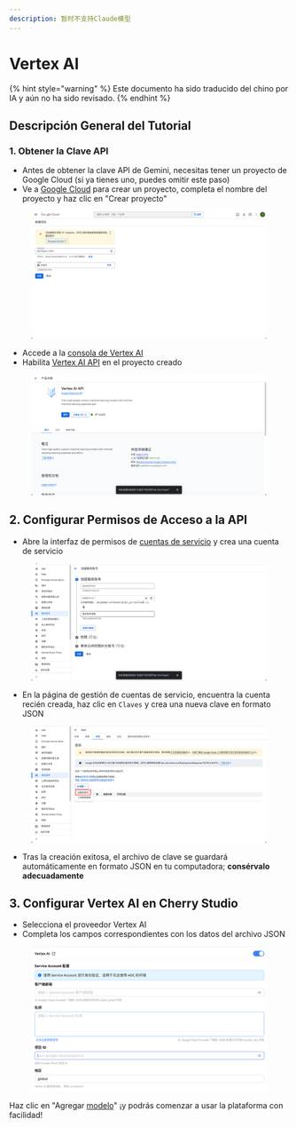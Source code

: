 ```yaml
---
description: 暂时不支持Claude模型
---
```

# Vertex AI


{% hint style="warning" %}
Este documento ha sido traducido del chino por IA y aún no ha sido revisado.
{% endhint %}




## Descripción General del Tutorial

### 1. Obtener la Clave API

* Antes de obtener la clave API de Gemini, necesitas tener un proyecto de Google Cloud (si ya tienes uno, puedes omitir este paso)
* Ve a [Google Cloud](https://console.cloud.google.com/projectcreate) para crear un proyecto, completa el nombre del proyecto y haz clic en "Crear proyecto"

<figure><img src="../../.gitbook/assets/image (1) (1) (1) (1).png" alt=""><figcaption></figcaption></figure>

* Accede a la [consola de Vertex AI](https://console.cloud.google.com/vertex-ai)
* Habilita [Vertex AI API](https://console.cloud.google.com/apis/library/aiplatform.googleapis.com?inv=1\&invt=Ab0iBA) en el proyecto creado

<figure><img src="../../.gitbook/assets/image (78).png" alt=""><figcaption></figcaption></figure>

## 2. Configurar Permisos de Acceso a la API

* Abre la interfaz de permisos de [cuentas de servicio](https://console.cloud.google.com/iam-admin/serviceaccounts) y crea una cuenta de servicio

<figure><img src="../../.gitbook/assets/image (79).png" alt=""><figcaption></figcaption></figure>

* En la página de gestión de cuentas de servicio, encuentra la cuenta recién creada, haz clic en `Claves` y crea una nueva clave en formato JSON

<figure><img src="../../.gitbook/assets/image (80).png" alt=""><figcaption></figcaption></figure>

* Tras la creación exitosa, el archivo de clave se guardará automáticamente en formato JSON en tu computadora; **consérvalo adecuadamente**

## 3. Configurar Vertex AI en Cherry Studio

* Selecciona el proveedor Vertex AI
* Completa los campos correspondientes con los datos del archivo JSON

<figure><img src="../../.gitbook/assets/image (81).png" alt=""><figcaption></figcaption></figure>

Haz clic en "Agregar [modelo](https://console.cloud.google.com/vertex-ai/model-garden)" ¡y podrás comenzar a usar la plataforma con facilidad!